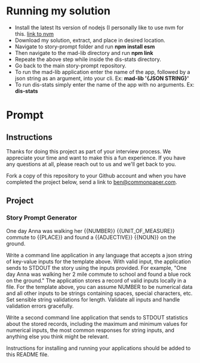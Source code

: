 # Running my solution
- Install the latest lts version of nodejs (I personally like to use nvm for this. [link to nvm](https://github.com/nvm-sh/nvm)
- Download my solution, extract, and place in desired location.
- Navigate to story-prompt folder and run **npm install esm**
- Then navigate to the mad-lib directory and run **npm link**
- Repeate the above step while inside the dis-stats directory.
- Go back to the main story-prompt repository.
- To run the mad-lib application enter the name of the app, followed by a json string as an argument, into your cli. Ex: **mad-lib '{JSON STRING}'**
- To run dis-stats simply enter the name of the app with no arguments. Ex: **dis-stats**

# Prompt
## Instructions

Thanks for doing this project as part of your interview process. We appreciate your time and want to make this a fun experience. If you have any questions at all, please reach out to us and we'll get back to you.

Fork a copy of this repository to your Github account and when you have completed the project below, send a link to ben@commonpaper.com.

## Project

### Story Prompt Generator

One day Anna was walking her {{NUMBER}} {{UNIT_OF_MEASURE}} commute to {{PLACE}} and found a {{ADJECTIVE}} {{NOUN}} on the ground.

Write a command line application in any language that accepts a json string of key-value inputs for the template above. With valid input, the application sends to STDOUT the story using the inputs provided. For example, "One day Anna was walking her 2 mile commute to school and found a blue rock on the ground." The application stores a record of valid inputs locally in a file. For the template above, you can assume NUMBER to be numerical data and all other inputs to be strings containing spaces, special characters, etc. Set sensible string validations for length. Validate all inputs and handle validation errors gracefully.

Write a second command line application that sends to STDOUT statistics about the stored records, including the maximum and minimum values for numerical inputs, the most common responses for string inputs, and anything else you think might be relevant.

Instructions for installing and running your applications should be added to this README file.

